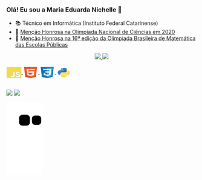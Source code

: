 ### Olá! Eu sou a Maria Eduarda Nichelle 👋

- 📚 Técnico em Informática (Instituto Federal Catarinense) 
- 🧪 <a href="https://certificados.onciencias.org/client/search/onc?st=1&q=QWQUQOY7"> Menção Honrosa na Olimpíada Nacional de Ciências em 2020 </a>
- 🧮 <a href="https://noticias.araquari.ifc.edu.br/alunos-do-ifc-araquari-conquistam-medalha-de-prata-e-mencoes-honrosas-na-16a-edicao-da-obmep/
"> Menção Honrosa na 16ª edição da Olimpíada Brasileira de Matemática das Escolas Públicas</a>
<div align="center">
  <a href="https://github.com/mariaeduardanichelle">
<img height="180em" src="https://github-readme-stats.vercel.app/api?username=mariaeduardanichelle&show_icons=true&theme=tokyonight&include_all_commits=true&count_private=true"/>
<img height="180em" src="https://github-readme-stats.vercel.app/api/top-langs/?username=mariaeduardanichelle&layout=compact&langs_count=7&theme=tokyonight"/> 
</div>
<div style="display: inline_block"><br>
  <img align="center" alt="Maria-Js" height="30" width="40" src="https://raw.githubusercontent.com/devicons/devicon/master/icons/javascript/javascript-plain.svg">
  <img align="center" alt="Maria-HTML" height="30" width="40" src="https://raw.githubusercontent.com/devicons/devicon/master/icons/html5/html5-original.svg">
  <img align="center" alt="Maria-CSS" height="30" width="40" src="https://raw.githubusercontent.com/devicons/devicon/master/icons/css3/css3-original.svg">
  <img align="center" alt="Maria-Python" height="30" width="40" src="https://raw.githubusercontent.com/devicons/devicon/master/icons/python/python-original.svg">
</div> 
  
  ##
 
<div> 
  <a href="https://instagram.com/maria.nichelle" target="_blank"><img src="https://img.shields.io/badge/-Instagram-%23E4405F?style=for-the-badge&logo=instagram&logoColor=white" target="_blank"></a>
  <a href = "mailto:madunichelle@gmail.com"><img src="https://img.shields.io/badge/-Gmail-%23333?style=for-the-badge&logo=gmail&logoColor=white" target="_blank"></a>
<!--  <a href="https://www.linkedin.com/in/" target="_blank"><img src="https://img.shields.io/badge/-LinkedIn-%230077B5?style=for-the-badge&logo=linkedin&logoColor=white" target="_blank"></a> !-->
 
![Snake animation](https://github.com/mariaeduardanichelle/mariaeduardanichelle/blob/output/github-contribution-grid-snake.svg)
 
</div>

